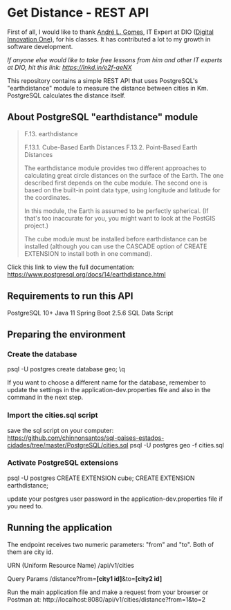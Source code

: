 # Get Distance - REST API

First of all, I would like to thank [André L. Gomes](https://github.com/anddrelugomes), IT Expert at DIO ([Digital Innovation One](https://lnkd.in/e2f-aeNX)), for his classes. It has contributed a lot to my growth in software development.

*If anyone else would like to take free lessons from him and other IT experts at DIO, hit this link: https://lnkd.in/e2f-aeNX*

This repository contains a simple REST API that uses PostgreSQL's "earthdistance" module to measure the distance between cities in Km. PostgreSQL calculates the distance itself.

## About PostgreSQL "earthdistance" module

> F.13. earthdistance
>
> F.13.1. Cube-Based Earth Distances
> F.13.2. Point-Based Earth Distances
>
> The earthdistance module provides two different approaches to calculating great circle distances on the surface of the Earth. The one described first depends on the cube module. The second one is based on the built-in point data type, using longitude and latitude for the coordinates.
>
> In this module, the Earth is assumed to be perfectly spherical. (If that's too inaccurate for you, you might want to look at the PostGIS project.)
>
> The cube module must be installed before earthdistance can be installed (although you can use the CASCADE option of CREATE EXTENSION to install both in one command).
>


Click this link to view the full documentation: https://www.postgresql.org/docs/14/earthdistance.html

## Requirements to run this API

PostgreSQL 10+
Java 11
Spring Boot 2.5.6
SQL Data Script

## Preparing the environment

### Create the database

psql -U postgres
create database geo;
\q

If you want to choose a different name for the database, remember to update the settings in the application-dev.properties file and also in the command in the next step.

### Import the cities.sql script

save the sql script on your computer: https://github.com/chinnonsantos/sql-paises-estados-cidades/tree/master/PostgreSQL/cities.sql
psql -U postgres geo -f cities.sql

### Activate PostgreSQL extensions

psql -U postgres
CREATE EXTENSION cube;
CREATE EXTENSION earthdistance;

update your postgres user password in the application-dev.properties file if you need to.

## Running the application

The endpoint receives two numeric parameters: "from" and "to". Both of them are city id.

URN (Uniform Resource Name)
/api/v1/cities

Query Params
/distance?from=**[city1 id]**&to=**[city2 id]**

Run the main application file and make a request from your browser or Postman at:
http://localhost:8080/api/v1/cities/distance?from=1&to=2

